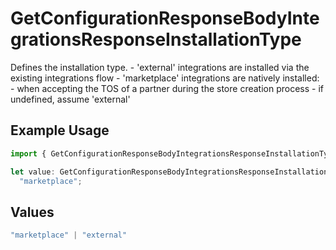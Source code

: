 # GetConfigurationResponseBodyIntegrationsResponseInstallationType

Defines the installation type. - 'external' integrations are installed via the existing integrations flow - 'marketplace' integrations are natively installed: - when accepting the TOS of a partner during the store creation process - if undefined, assume 'external'

## Example Usage

```typescript
import { GetConfigurationResponseBodyIntegrationsResponseInstallationType } from "@vercel/sdk/models/operations/getconfiguration.js";

let value: GetConfigurationResponseBodyIntegrationsResponseInstallationType =
  "marketplace";
```

## Values

```typescript
"marketplace" | "external"
```